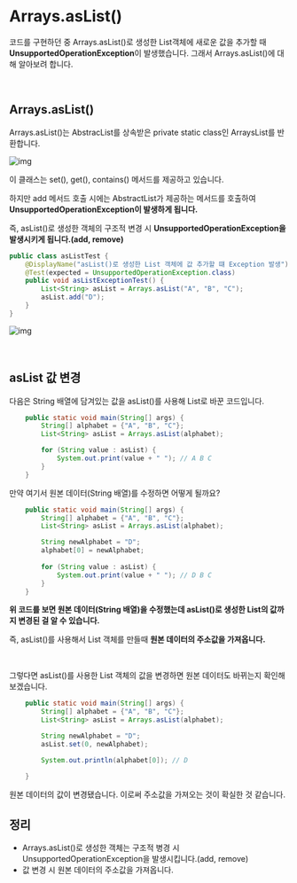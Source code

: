 # Arrays.asList()

코드를 구현하던 중 Arrays.asList()로 생성한 List객체에 새로운 값을 추가할 때 **UnsupportedOperationException**이 발생했습니다. 그래서 Arrays.asList()에 대해 알아보려 합니다.

</br > 

## Arrays.asList()

Arrays.asList()는 AbstracList를 상속받은 private static class인 ArraysList를 반환합니다.

![img](https://blog.kakaocdn.net/dn/bpELxy/btqW1tl3MQk/yxIcBZjQzF3zIzl4zxzMRK/img.png)

이 클래스는 set(), get(), contains() 메서드를 제공하고 있습니다.

하지만 add 메서드 호출 시에는 AbstractList가 제공하는 메서드를 호출하여 **UnsupportedOperationException이 발생하게 됩니다.**

즉, asList()로 생성한 객체의 구조적 변경 시 **UnsupportedOperationException을 발생시키게 됩니다.(add, remove)**

```java
public class asListTest {
    @DisplayName("asList()로 생성한 List 객체에 값 추가할 떄 Exception 발생")
    @Test(expected = UnsupportedOperationException.class)
    public void asListExceptionTest() {
        List<String> asList = Arrays.asList("A", "B", "C");
        asList.add("D");
    }
}
```

![img](https://blog.kakaocdn.net/dn/KxwrP/btqXu5wrj03/0PgipcwvOhxWBmf0Jej3H0/img.png)

</br >

## asList 값 변경

다음은 String 배열에 담겨있는 값을 asList()를 사용해 List로 바꾼 코드입니다.

```java
    public static void main(String[] args) {
        String[] alphabet = {"A", "B", "C"};
        List<String> asList = Arrays.asList(alphabet);

        for (String value : asList) {
            System.out.print(value + " "); // A B C
        }
    }
```

만약 여기서 원본 데이터(String 배열)를 수정하면 어떻게 될까요?

```java
    public static void main(String[] args) {
        String[] alphabet = {"A", "B", "C"};
        List<String> asList = Arrays.asList(alphabet);

        String newAlphabet = "D";
        alphabet[0] = newAlphabet;
        
        for (String value : asList) {
            System.out.print(value + " "); // D B C
        }
    }
```

**위 코드를 보면 원본 데이터(String 배열)을 수정했는데 asList()로 생성한 List의 값까지 변경된 걸 알 수 있습니다.**

즉, asList()를 사용해서 List 객체를 만들때 **원본 데이터의 주소값을 가져옵니다.**

 <br >

그렇다면 asList()를 사용한 List 객체의 값을 변경하면 원본 데이터도 바뀌는지 확인해 보겠습니다.

```java
    public static void main(String[] args) {
        String[] alphabet = {"A", "B", "C"};
        List<String> asList = Arrays.asList(alphabet);

        String newAlphabet = "D";
        asList.set(0, newAlphabet);

        System.out.println(alphabet[0]); // D

    }
```

원본 데이터의 값이 변경됐습니다. 이로써 주소값을 가져오는 것이 확실한 것 같습니다.

 

## 정리

- Arrays.asList()로 생성한 객체는 구조적 병경 시 UnsupportedOperationException을 발생시킵니다.(add, remove)
- 값 변경 시 원본 데이터의 주소값을 가져옵니다.

